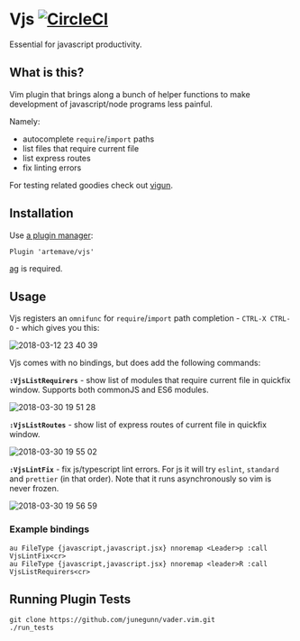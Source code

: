 # Vjs [![CircleCI](https://circleci.com/gh/artemave/vjs.svg?style=svg)](https://circleci.com/gh/artemave/vjs)

Essential for javascript productivity.

## What is this?

Vim plugin that brings along a bunch of helper functions to make development of javascript/node programs less painful.

Namely:

- autocomplete `require`/`import` paths
- list files that require current file
- list express routes
- fix linting errors

For testing related goodies check out [vigun](https://github.com/artemave/vigun).

## Installation

Use [a plugin manager](https://github.com/VundleVim/Vundle.vim):

```vim script
Plugin 'artemave/vjs'
``` 

[ag](https://github.com/ggreer/the_silver_searcher) is required.

## Usage

Vjs registers an `omnifunc` for `require`/`import` path completion - `CTRL-X CTRL-O` - which gives you this:

![2018-03-12 23 40 39](https://user-images.githubusercontent.com/23721/38147456-b25bad1a-3452-11e8-984f-f609de469211.gif)

Vjs comes with no bindings, but does add the following commands:

**`:VjsListRequirers`** - show list of modules that require current file in quickfix window. Supports both commonJS and ES6 modules.

![2018-03-30 19 51 28](https://user-images.githubusercontent.com/23721/38147735-d9631104-3453-11e8-91fa-67db2bf13055.gif)

**`:VjsListRoutes`** - show list of express routes of current file in quickfix window.

![2018-03-30 19 55 02](https://user-images.githubusercontent.com/23721/38147868-5995de2e-3454-11e8-9f87-8178004862d9.gif)

**`:VjsLintFix`** - fix js/typescript lint errors. For js it will try `eslint`, `standard` and `prettier` (in that order). Note that it runs asynchronously so vim is never frozen.

![2018-03-30 19 56 59](https://user-images.githubusercontent.com/23721/38147921-9ff6de22-3454-11e8-810d-596451d3765d.gif)

### Example bindings

```vim script
au FileType {javascript,javascript.jsx} nnoremap <Leader>p :call VjsLintFix<cr>
au FileType {javascript,javascript.jsx} nnoremap <leader>R :call VjsListRequirers<cr>
```

## Running Plugin Tests

```
git clone https://github.com/junegunn/vader.vim.git
./run_tests
```
